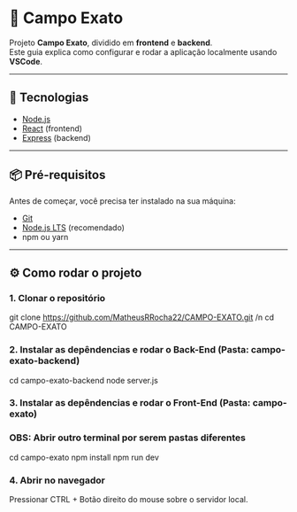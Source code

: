 # 🌱 Campo Exato

Projeto **Campo Exato**, dividido em **frontend** e **backend**.  
Este guia explica como configurar e rodar a aplicação localmente usando **VSCode**.

---

## 🚀 Tecnologias
- [Node.js](https://nodejs.org/)
- [React](https://reactjs.org/) (frontend)
- [Express](https://expressjs.com/) (backend)

---

## 📦 Pré-requisitos
Antes de começar, você precisa ter instalado na sua máquina:
- [Git](https://git-scm.com/)
- [Node.js LTS](https://nodejs.org/) (recomendado)
- npm ou yarn

---

## ⚙️ Como rodar o projeto

### 1. Clonar o repositório
git clone https://github.com/MatheusRRocha22/CAMPO-EXATO.git /n
cd CAMPO-EXATO

### 2. Instalar as depêndencias e rodar o Back-End (Pasta: campo-exato-backend)
cd campo-exato-backend
node server.js

### 3. Instalar as depêndencias e rodar o Front-End (Pasta: campo-exato)
### OBS: Abrir outro terminal por serem pastas diferentes 

cd campo-exato
npm install
npm run dev

### 4. Abrir no navegador

Pressionar CTRL + Botão direito do mouse sobre o servidor local.
